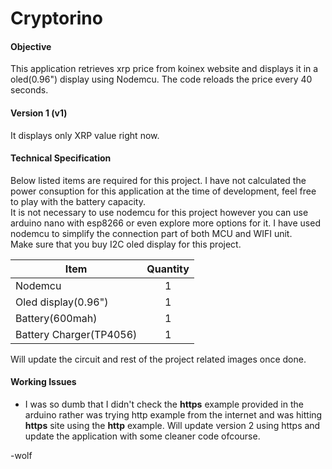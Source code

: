# Cryptorino

#### Objective

This application retrieves xrp price from koinex website and displays it in a oled(0.96") display using Nodemcu. The code reloads the price every 40 seconds.   

#### Version 1 (v1)
It displays only XRP value right now. 

#### Technical Specification 
Below listed items are required for this project. I have not calculated the power consuption for this application at the time of development, feel free to play with the battery capacity. </br>
It is not necessary to use nodemcu for this project however you can use arduino nano with esp8266 or even explore more options for it. I have used nodemcu to simplify the connection part of both MCU and WIFI unit.</br>
Make sure that you buy I2C oled display for this project.
     

| Item                    | Quantity      |
| ----------------------- |:-------------:|
| Nodemcu                 | 1             |
| Oled display(0.96")     | 1             |
| Battery(600mah)         | 1             |
| Battery Charger(TP4056) | 1             |

Will update the circuit and rest of the project related images once done.


#### Working Issues
* I was so dumb that I didn't check the **https** example provided in the arduino rather was trying http example from the internet and was hitting **https** site using the **http** example. Will update version 2 using https and update the application with some cleaner code ofcourse.

-wolf
